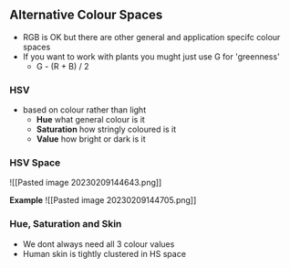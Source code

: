 
## Alternative Colour Spaces 

- RGB is OK but there are other general and application specifc colour spaces 
- If you want to work with plants you mught just use G for 'greenness'
	- G - (R + B) / 2 

### HSV
- based on colour rather than light
	- **Hue** what general colour is it
	- **Saturation** how stringly coloured is it
	- **Value** how bright or dark is it 

### HSV Space 
![[Pasted image 20230209144643.png]]

**Example**
![[Pasted image 20230209144705.png]]

### Hue, Saturation and Skin

- We dont always need all 3 colour values
- Human skin is tightly clustered in HS space